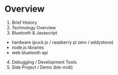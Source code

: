 # Overview

1. Brief History                                        <!-- .element: class="fragment" -->
2. Technology Overview                                  <!-- .element: class="fragment" -->
3. Bluetooth & Javascript                               <!-- .element: class="fragment" -->
  - hardware (puck.js / raspberry pi zero / eddystone)  <!-- .element: class="fragment" -->
  - node.js libraries                                   <!-- .element: class="fragment" -->
  - web bluetooth api                                   <!-- .element: class="fragment" -->
4. Debugging / Development Tools                        <!-- .element: class="fragment" -->
5. Side Project / Demo (ble-midi)                       <!-- .element: class="fragment" -->

